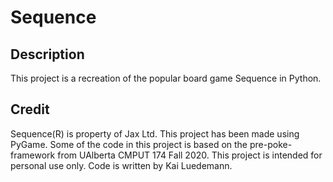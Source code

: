 # Sequence
## Description
This project is a recreation of the popular board game Sequence in Python.
## Credit
Sequence(R) is property of Jax Ltd. This project has been made using PyGame.
Some of the code in this project is based on the pre-poke-framework from UAlberta CMPUT 174 Fall 2020.
This project is intended for personal use only. Code is written by Kai Luedemann.